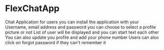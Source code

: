 # FlexChatApp
Chat Application for users
you can install the application with your Username, email address and password
you can choose to select a profile picture or not
List of user will be displayed and you can start text each other
You can also update you profile and add your phone number 
Users can also click on forgot password if they can't remember it


